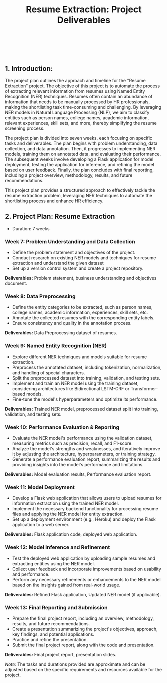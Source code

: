  <h1 style="text-align: center;">Resume Extraction: Project Deliverables

<br> </br>
## 1. Introduction:

The project plan outlines the approach and timeline for the "Resume Extraction" project. The objective of this project is to automate the process of extracting relevant information from resumes using Named Entity Recognition (NER) techniques. Resumes often contain an abundance of information that needs to be manually processed by HR professionals, making the shortlisting task time-consuming and challenging. By leveraging NER models in Natural Language Processing (NLP), we aim to classify entities such as person names, college names, academic information, relevant experiences, skill sets, and more, thereby simplifying the resume screening process.

The project plan is divided into seven weeks, each focusing on specific tasks and deliverables. The plan begins with problem understanding, data collection, and data annotation. Then, it progresses to implementing NER models, training them on annotated data, and evaluating their performance. The subsequent weeks involve developing a Flask application for model deployment, testing the application for inference, and refining the model based on user feedback. Finally, the plan concludes with final reporting, including a project overview, methodology, results, and future recommendations.

This project plan provides a structured approach to effectively tackle the resume extraction problem, leveraging NER techniques to automate the shortlisting process and enhance HR efficiency.


## 2. Project Plan: Resume Extraction

- Duration: 7 weeks

### Week 7: Problem Understanding and Data Collection

- Define the problem statement and objectives of the project.
- Conduct research on existing NER models and techniques for resume extraction and understand the given dataset
- Set up a version control system and create a project repository.

**Deliverables:**
Problem statement, business understanding and objectives document.

### Week 8: Data Preprocessing

- Define the entity categories to be extracted, such as person names, college names, academic information, experiences, skill sets, etc.
- Annotate the collected resumes with the corresponding entity labels.
- Ensure consistency and quality in the annotation process.

**Deliverables:** Data Preprocessing dataset of resumes.

### Week 9: Named Entity Recognition (NER)

- Explore different NER techniques and models suitable for resume extraction.
- Preprocess the annotated dataset, including tokenization, normalization, and handling of special characters.
- Split the preprocessed dataset into training, validation, and testing sets.
- Implement and train an NER model using the training dataset, considering architectures like Bidirectional LSTM-CRF or Transformer-based models.
- Fine-tune the model's hyperparameters and optimize its performance.

**Deliverables:** Trained NER model, preprocessed dataset split into training, validation, and testing sets.

### Week 10: Performance Evaluation & Reporting

- Evaluate the NER model's performance using the validation dataset, measuring metrics such as precision, recall, and F1-score.
- Analyze the model's strengths and weaknesses, and iteratively improve it by adjusting the architecture, hyperparameters, or training strategy.
- Generate a performance evaluation report, summarizing the results and providing insights into the model's performance and limitations.

**Deliverables:**  Model evaluation results, Performance evaluation report.

### Week 11: Model Deployment
- Develop a Flask web application that allows users to upload resumes for information extraction using the trained NER model.
- Implement the necessary backend functionality for processing resume files and applying the NER model for entity extraction.
- Set up a deployment environment (e.g., Heroku) and deploy the Flask application to a web server.

**Deliverables:** Flask application code, deployed web application.

### Week 12: Model Inference and Refinement

- Test the deployed web application by uploading sample resumes and extracting entities using the NER model.
- Collect user feedback and incorporate improvements based on usability and performance.
- Perform any necessary refinements or enhancements to the NER model based on the insights gained from real-world usage.

**Deliverables:** Refined Flask application, Updated NER model (if applicable).

### Week 13: Final Reporting and Submission

- Prepare the final project report, including an overview, methodology, results, and future recommendations.
- Create a presentation summarizing the project's objectives, approach, key findings, and potential applications.
- Practice and refine the presentation.
- Submit the final project report, along with the code and presentation.

**Deliverables:** Final project report, presentation slides.

*Note:* The tasks and durations provided are approximate and can be adjusted based on the specific requirements and resources available for the project.
